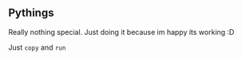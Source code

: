 ## Pythings

Really nothing special. Just doing it because im happy its working :D

Just `copy` and `run`
